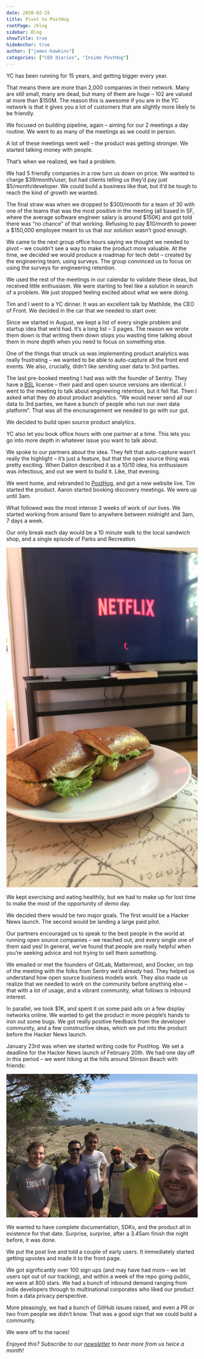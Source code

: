 ```yaml
---
date: 2020-02-25
title: Pivot to PostHog
rootPage: /blog
sidebar: Blog
showTitle: true
hideAnchor: true
author: ["james-hawkins"]
categories: ["CEO diaries", "Inside PostHog"]
---
```


YC has been running for 15 years, and getting bigger every year.

That means there are more than 2,000 companies in their network. Many are still small, many are dead, but many of them are huge – 102 are valued at more than $150M. The reason this is awesome if you are in the YC network is that it gives you a lot of customers that are slightly more likely to be friendly.

We focused on building pipeline, again – aiming for our 2 meetings a day routine. We went to as many of the meetings as we could in person.

A lot of these meetings went well – the product was getting stronger. We started talking money with people.

That’s when we realized, we had a problem.

We had 5 friendly companies in a row turn us down on price. We wanted to charge $39/month/user, but had clients telling us they’d pay just $5/month/developer. We could build a business like that, but it’d be tough to reach the kind of growth we wanted.

The final straw was when we dropped to $300/month for a team of 30 with one of the teams that was the most positive in the meeting (all based in SF, where the average software engineer salary is around $150K) and got told there was “no chance” of that working. Refusing to pay $10/month to power a $150,000 employee meant to us that our solution wasn’t good enough.

We came to the next group office hours saying we thought we needed to pivot – we couldn’t see a way to make the product more valuable. At the time, we decided we would produce a roadmap for tech debt – created by the engineering team, using surveys. The group convinced us to focus on using the surveys for engineering retention.

We used the rest of the meetings in our calendar to validate these ideas, but received little enthusiasm. We were starting to feel like a solution in search of a problem. We just stopped feeling excited about what we were doing.

Tim and I went to a YC dinner. It was an excellent talk by Mathilde, the CEO of Front. We decided in the car that we needed to start over.

Since we started in August, we kept a list of every single problem and startup idea that we’d had. It’s a long list – 3 pages. The reason we wrote them down is that writing them down stops you wasting time talking about them in more depth when you need to focus on something else.

One of the things that struck us was implementing product analytics was really frustrating – we wanted to be able to auto-capture all the front end events. We also, crucially, didn’t like sending user data to 3rd parties.

The last pre-booked meeting I had was with the founder of Sentry. They have a [BSL](https://blog.sentry.io/2019/11/06/relicensing-sentry) license – their paid and open source versions are identical. I went to the meeting to talk about engineering retention, but it fell flat. Then I asked what they do about product analytics. “We would never send all our data to 3rd parties, we have a bunch of people who run our own data platform”. That was all the encouragement we needed to go with our gut.

We decided to build open source product analytics.

YC also let you book office hours with one partner at a time. This lets you go into more depth in whatever issue you want to talk about.

We spoke to our partners about the idea. They felt that auto-capture wasn’t really the highlight – it’s just a feature, but that the open source thing was pretty exciting. When Dalton described it as a 10/10 idea, his enthusiasm was infectious, and out we went to build it. Like, that evening.

We went home, and rebranded to [PostHog](https://posthog.com), and got a new website live. Tim started the product. Aaron started booking discovery meetings. We were up until 3am.

What followed was the most intense 3 weeks of work of our lives. We started working from around 9am to anywhere between midnight and 3am, 7 days a week.

Our only break each day would be a 10 minute walk to the local sandwich shop, and a single episode of Parks and Recreation.

![A PostHog lunch break](../images/02/sandwich-scaled.jpg)

We kept exercising and eating healthily, but we had to make up for lost time to make the most of the opportunity of demo day.

We decided there would be two major goals. The first would be a Hacker News launch. The second would be landing a large paid pilot. 

Our partners encouraged us to speak to the best people in the world at running open source companies – we reached out, and every single one of them said yes! In general, we’ve found that people are really helpful when you’re seeking advice and not trying to sell them something.

We emailed or met the founders of GitLab, Mattermost, and Docker, on top of the meeting with the folks from Sentry we’d already had. They helped us understand how open source business models work. They also made us realize that we needed to work on the community before anything else – that with a lot of usage, and a vibrant community, what follows is inbound interest.

In parallel, we took $1K, and spent it on some paid ads on a few display networks online. We wanted to get the product in more people’s hands to iron out some bugs. We got really positive feedback from the developer community, and a few constructive ideas, which we put into the product before the Hacker News launch.

January 23rd was when we started writing code for PostHog. We set a deadline for the Hacker News launch of February 20th. We had one day off in this period – we went hiking at the hills around Stinson Beach with friends:

![Hiking at Stinson Beach with friends](../images/02/cbcffff9-af00-41d7-896d-65ac04a4b9a3.jpg)

We wanted to have complete documentation, SDKs, and the product all in existence for that date. Surprise, surprise, after a 3.45am finish the night before, it was done.

We put the post live and told a couple of early users. It immediately started getting upvotes and made it to the front page.

We got significantly over 100 sign ups (and may have had more – we let users opt out of our tracking), and within a week of the repo going public, we were at 800 stars. We had a bunch of inbound demand ranging from indie developers through to multinational corporates who liked our product from a data privacy perspective.

More pleasingly, we had a bunch of GitHub issues raised, and even a PR or two from people we didn’t know. That was a good sign that we could build a community.

We were off to the races!

_Enjoyed this? Subscribe to our [newsletter](/newsletter) to hear more from us twice a month!_

<NewsletterForm
compact
/>

